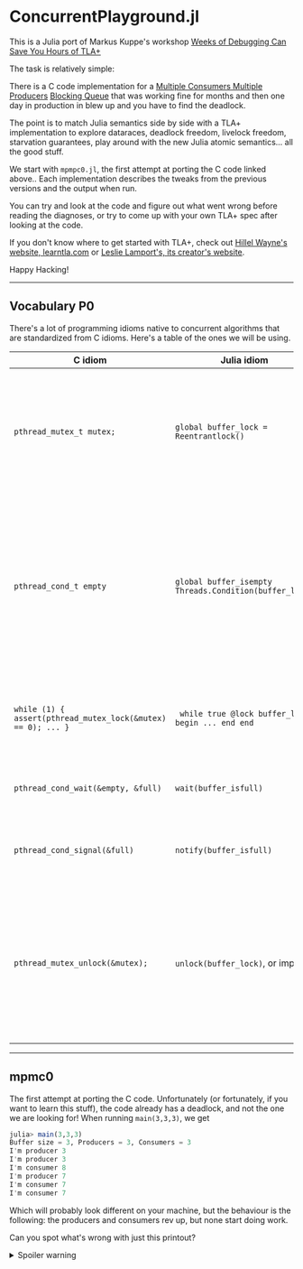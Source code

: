 # ConcurrentPlayground.jl

This is a Julia port of Markus Kuppe's workshop [Weeks of Debugging Can Save You Hours of TLA+](https://www.youtube.com/watch?v=wjsI0lTSjIo&t=549s)

The task is relatively simple:

There is a C code implementation for a [Multiple Consumers Multiple Producers](https://github.com/lemmy/BlockingQueue/blob/master/impl/producer_consumer.c) [Blocking Queue](https://github.com/lemmy/BlockingQueue) that was working fine for months and then one day in production in blew up and you have to find the deadlock.

The point is to match Julia semantics side by side with a TLA+ implementation to explore dataraces, deadlock freedom, livelock freedom, starvation guarantees, play around with the new Julia atomic semantics... all the good stuff.

We start with `mpmpc0.jl`, the first attempt at porting the C code linked above.. Each implementation describes the tweaks from the previous versions and the output when run.

You can try and look at the code and figure out what went wrong before reading the diagnoses, or try to come up with your own TLA+ spec after looking at the code.

If you don't know where to get started with TLA+, check out [Hillel Wayne's website, learntla.com](learntla.com) or [Leslie Lamport's, its creator's website](https://lamport.azurewebsites.net/tla/tla.html).

Happy Hacking!

--------

## Vocabulary P0

There's a lot of programming idioms native to concurrent algorithms that are standardized from C idioms. Here's a table of the ones we will be using.

| C idiom | Julia idiom | Meaning | 
--- | --- | ---
| `pthread_mutex_t mutex;` | `global buffer_lock = Reentrantlock() ` | Create a mutex called `buffer_lock` which threads will need to obtain in order to access the array `buffer`. There's other types of locks like `SpinLock` but that's not our concern right now. |
| `pthread_cond_t empty` | `global buffer_isempty Threads.Condition(buffer_lock)` | Create a thread-safe event source that tasks can wait for. This will let us put different workers to wait for the buffer being empty/full and then carrying out work. `Condition` can "flip" states many times, `Event`s only "flip" once. See `?Threads.Condition` for more info. |
| `while (1) { assert(pthread_mutex_lock(&mutex) == 0); ... }` | ` while true @lock buffer_lock begin ... end end` | Continually try to take the lock called `mutex/buffer_lock`, and when you do, go to the body of the while loop |
| `pthread_cond_wait(&empty, &full)` | `wait(buffer_isfull)` | This thread will wait until the `buffer_isfull` condition is signalled |
| `pthread_cond_signal(&full)` | `notify(buffer_isfull)` | This thread will notify the `Condition` `buffer_isfull` that it should flip to `true` |
| `pthread_mutex_unlock(&mutex);` | `unlock(buffer_lock)`, or implicit. | Release the `mutex`/`lock` this thread has on `buffer_lock` if you use `@lock buffer_lock expression`, that unfolds to a try/finally block with `unlock` at the end. See the helpdocs for `?Base.@lock` for more info|



---------

## mpmc0

The first attempt at porting the C code. Unfortunately (or fortunately, if you want to learn this stuff), the code already has a deadlock, and not the one we are looking for!
When running `main(3,3,3)`, we get

```julia
julia> main(3,3,3)
Buffer size = 3, Producers = 3, Consumers = 3
I'm producer 3
I'm producer 3
I'm consumer 8
I'm producer 7
I'm consumer 7
I'm consumer 7
```

Which will probably look different on your machine, but the behaviour is the following: the producers and consumers rev up, but none start doing work. 

Can you spot what's wrong with just this printout?

<details>
  <summary>Spoiler warning</summary>
    Some of the producers can also be consumers! That's not good! 
</details>